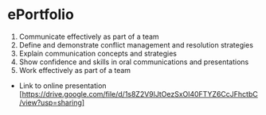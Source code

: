 # ePortfolio
1. Communicate effectively as part of a team 
2. Define and demonstrate conflict management and resolution strategies
3. Explain communication concepts and strategies
4. Show confidence and skills in oral communications and presentations
5. Work effectively as part of a team 
- Link to online presentation [https://drive.google.com/file/d/1s8Z2V9lJtOezSxOl40FTYZ6CcJFhctbC/view?usp=sharing]
